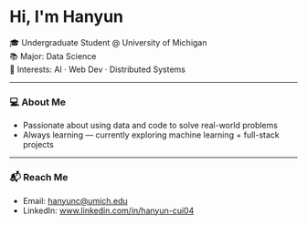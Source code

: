 # Hi, I'm Hanyun

🎓 Undergraduate Student @ University of Michigan  
📚 Major: Data Science  
🌟 Interests: AI · Web Dev · Distributed Systems

---

### 💻 About Me

- Passionate about using data and code to solve real-world problems  
- Always learning — currently exploring machine learning + full-stack projects  

---

### 📬 Reach Me

- Email: hanyunc@umich.edu
- LinkedIn: www.linkedin.com/in/hanyun-cui04



